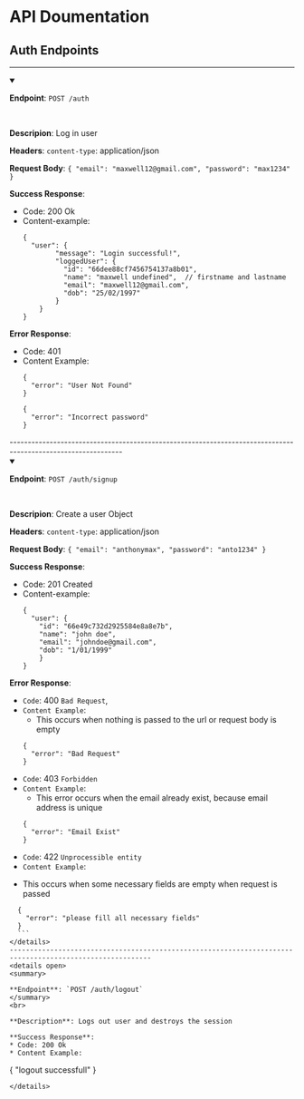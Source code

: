 # API Doumentation


## Auth Endpoints
---------------------------------------------------------------------------------------
<details open>
<summary>

**Endpoint**: `POST /auth`
</summary>
<br>

**Descripion**: Log in user

**Headers**:
     `content-type`: application/json

**Request Body**:
    ```
    {
      "email": "maxwell12@gmail.com",
      "password": "max1234"
    }
    ```

**Success Response**:
  * Code: 200 Ok
  * Content-example:
      ```
      {
        "user": {
              "message": "Login successful!",
              "loggedUser": {
                "id": "66dee88cf7456754137a8b01",
                "name": "maxwell undefined",  // firstname and lastname
                "email": "maxwell12@gmail.com",
                "dob": "25/02/1997"
              }
          }
      }
      ```

**Error Response**:
  * Code: 401
  * Content Example:
    ```
    {
      "error": "User Not Found"
    }
    ```
    ```
    {
      "error": "Incorrect password"
    }
    ```
</details>
-------------------------------------------------------------------------------------------------------------
<details open>
<summary>

**Endpoint**: `POST /auth/signup`
</summary>
<br>

**Descripion**: Create a user Object

**Headers**:
     `content-type`: application/json

**Request Body**:
    ```
    {
      "email": "anthonymax",
      "password": "anto1234"
    }
    ```

**Success Response**:
  * Code: 201 Created
  * Content-example:
      ```
      {
        "user": {
          "id": "66e49c732d2925584e8a8e7b",
          "name": "john doe",
          "email": "johndoe@gmail.com",
          "dob": "1/01/1999"
          }
      }
      ```

**Error Response**:
  * `Code`: 400 `Bad Request`,
  * `Content Example`:
    - This occurs when nothing is passed to the url or request body is empty
    ```
    {
      "error": "Bad Request"
    }
    ```
  * `Code`: 403 `Forbidden`
  * `Content Example`:
    - This error occurs when the email already exist, because email address is unique
    ```
    {
      "error": "Email Exist"
    }
    ```
  * `Code`: 422 `Unprocessible entity`
  * `Content Example`:
  - This occurs when some necessary fields are empty when request is passed
  ```
    {
      "error": "please fill all necessary fields"
    }
    ```
</details>
---------------------------------------------------------------------------------------------------------
<details open>
<summary>

**Endpoint**: `POST /auth/logout`
</summary>
<br>

**Description**: Logs out user and destroys the session

**Success Response**:
  * Code: 200 Ok
  * Content Example:
  ```
  {
    "logout successfull"
  }
  ```
</details>